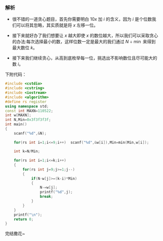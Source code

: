 ### 解析
- 很不错的一道贪心题目，首先你需要明白 $10x$ 加 $i$ 的含义，因为 $i$ 是个位数我们可以将其忽略，其实质就是将 $x$ 左移一位。

- 接下来就好办了我们想要让 $x$ 越大即使 $x$ 的数位越大，所以我们可以采取贪心的办法:每次选择最小的数，这样位数一定是最大的我们通过 $N \div \min$ 来得到最大数位 $k$。

- 接下来我们继续贪心，从高到底枚举每一位，挑选出不影响数位且尽可能大的数  $i$。

下附代码：
```cpp
#include <cstdio>
#include <cstring>
#include <iostream>
#include <algorithm>
#define rs register
using namespace std;
const int MAXN=110522;
int w[MAXN];
int N,Min=0x3f3f3f3f;
int main()
{
	scanf("%d",&N);
	
	for(rs int i=1;i<=9;i++)  scanf("%d",&w[i]),Min=min(Min,w[i]);
	
	int k=N/Min;
	
	for(rs int i=1;i<=k;i++)
	{
		for(rs int j=9;j>=1;j--)
		{
			if(N-w[j]>=(k-i)*Min)
			{
				N-=w[j];
				printf("%d",j);
				break;
			}
		}
	}
	printf("\n");
	return 0;
}
```
完结撒花~